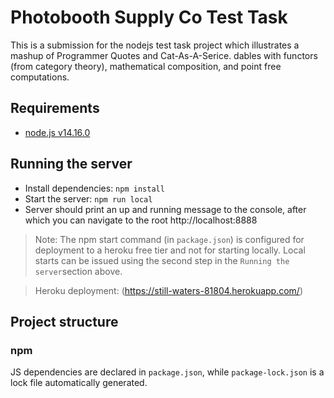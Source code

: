 # Photobooth Supply Co Test Task

This is a submission for the nodejs test task project which illustrates a mashup of Programmer Quotes and Cat-As-A-Serice. dables with functors (from category theory), mathematical composition, and point free computations.

## Requirements

* [node.js v14.16.0](https://nodejs.org)

## Running the server

* Install dependencies: `npm install`
* Start the server: `npm run local`
* Server should print an up and running message to the console, after which you can navigate to the root http://localhost:8888


> Note: The npm start command (in `package.json`) is configured for deployment to a heroku free tier and not for starting locally. Local starts can be issued using the second step in the `Running the server`section above.

> Heroku deployment: (https://still-waters-81804.herokuapp.com/)

## Project structure

### npm

JS dependencies are declared in `package.json`, while `package-lock.json` is a lock file automatically generated.